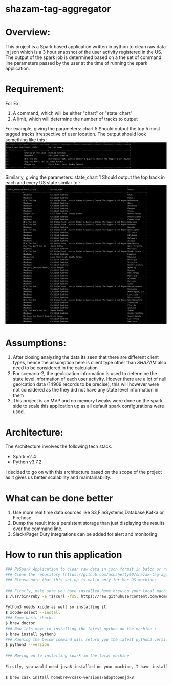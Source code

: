 # shazam-tag-aggregator

# Overview:
This project is a Spark based application written in python to clean raw data in json which is a 3 hour snapshot of the user activity registered in the US. The output of the spark job is determined based on a the set of command line parameters passed by the user at the time of running the spark application. 

# Requirement:

For Ex: 
1. A command, which will be either "chart" or "state_chart"
2. A limit, which will determine the number of tracks to output

For example, giving the parameters:
chart 5
Should output the top 5 most tagged tracks irrespective of user location. The output should
look something like this :
![GLOBAL CHARTS](https://github.com/ashshetty90/shazam-tag-aggregator/blob/master/images/chart_global.png)

Similarly, giving the parameters:
state_chart 1
Should output the top track in each and every US state similar to :
![STATE CHARTS](https://github.com/ashshetty90/shazam-tag-aggregator/blob/master/images/chart_state.png)

# Assumptions:

1) After closing analyzing the data its seen that there are different client types, hence the assumption here is client type other than *SHAZAM* also need to be considered in the calculation
2) For scenario-2, the geolocation information is used to determine the state level information of each user activity. Hoever there are a lot of null geolcation data (14909 records to be precise), this will however were not considered as the they did not have any state level information in them
3) This project is an MVP and no memory tweaks were done on the spark side to scale this application up as all default spark configurations were used.

# Architecture:
The Architecture involves the following tech stack.
- Spark v2.4
- Python v3.7.2

I decided to go on with this architecture based on the scope of the project as it gives us better scalability and maintainability.

# What can be done better

1) Use more real time data sources like S3,FileSystems,Database,Kafka or Firehose.
2) Dump the result into a persistent storage than just displaying the results over the command line.
3) Slack/Pager Duty integrations can be added for alert and monitoring

# How to run this application
```sh
### PySpark Application to clean raw data in json format in batch or realtime mode
### Clone the repository [https://github.com/ashshetty90/shazam-tag-aggregator.git]
### Please note that this set-up is valid only for Mac OS machines

### Firstly, make sure you have installed home brew on your local machine . If not please use the below command to install it:
$ /usr/bin/ruby -e "$(curl -fsSL https://raw.githubusercontent.com/Homebrew/install/master/install)"

Python3 needs xcode as well so installing it
$ xcode-select --install
### Some basic checks
$ brew doctor
### Now lets move to installing the latest python on the machine :
$ brew install python3
### Running the below command will return you the latest python3 version
$ python3 --version 

### Moving on to installing spark in the local machine 

Firstly, you would need java8 installed on your machine, I have installed openjdk8 using:

$ brew cask install homebrew/cask-versions/adoptopenjdk8

